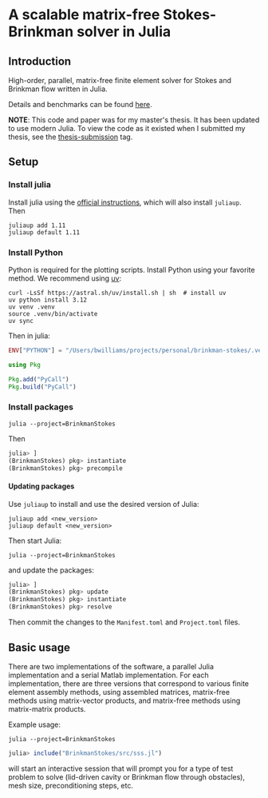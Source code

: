 # A scalable matrix-free Stokes-Brinkman solver in Julia

## Introduction

High-order, parallel, matrix-free finite element solver for Stokes and Brinkman
flow written in Julia.

Details and benchmarks can be found
[here](https://github.com/bmwilly/brinkman-stokes/blob/master/B.%20Williams%20-%20A%20scalable%20matrix-free%20Stokes-Brinkman%20solver%20in%20Julia.pdf).

**NOTE**: This code and paper was for my master's thesis. It has been updated to use modern Julia. To view the code as it existed when I submitted my thesis, see the [thesis-submission](https://github.com/bmwilly/brinkman-stokes/tree/thesis-submission) tag.

## Setup

### Install julia

Install julia using the [official instructions](<https://julialang.org/downloads/>), which will also install `juliaup`. Then

```shell
juliaup add 1.11
juliaup default 1.11
```

### Install Python

Python is required for the plotting scripts. Install Python using your favorite method. We recommend using [uv](https://docs.astral.sh/uv/):

```shell
curl -LsSf https://astral.sh/uv/install.sh | sh  # install uv
uv python install 3.12
uv venv .venv
source .venv/bin/activate
uv sync
```

Then in julia:

```julia
ENV["PYTHON"] = "/Users/bwilliams/projects/personal/brinkman-stokes/.venv/bin/python"  # or wherever your python is

using Pkg

Pkg.add("PyCall")
Pkg.build("PyCall")
```

### Install packages

```shell
julia --project=BrinkmanStokes
```

Then

```julia
julia> ]
(BrinkmanStokes) pkg> instantiate
(BrinkmanStokes) pkg> precompile
```

#### Updating packages

Use `juliaup` to install and use the desired version of Julia:

```shell
juliaup add <new_version>
juliaup default <new_version>
```

Then start Julia:

```shell
julia --project=BrinkmanStokes
```

and update the packages:

```julia
julia> ]
(BrinkmanStokes) pkg> update
(BrinkmanStokes) pkg> instantiate
(BrinkmanStokes) pkg> resolve
```

Then commit the changes to the `Manifest.toml` and `Project.toml` files.

## Basic usage

There are two implementations of the software, a parallel Julia implementation
and a serial Matlab implementation. For each implementation, there are three
versions that correspond to various finite element assembly methods, using
assembled matrices, matrix-free methods using matrix-vector products, and
matrix-free methods using matrix-matrix products.

Example usage:

```shell
julia --project=BrinkmanStokes
```

```julia
julia> include("BrinkmanStokes/src/sss.jl")
```

will start an interactive session that will prompt
you for a type of test problem to solve (lid-driven cavity or Brinkman flow
through obstacles), mesh size, preconditioning steps, etc.
